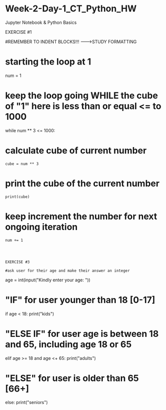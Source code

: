 # Week-2-Day-1_CT_Python_HW
Jupyter Notebook &amp; Python Basics



EXERCISE #1

#REMEMBER TO INDENT BLOCKS!!! --->STUDY FORMATTING

# starting the loop at 1
num = 1

# keep the loop going WHILE the cube of "1" here is less than or equal <= to 1000
while num ** 3 <= 1000:

# calculate cube of current number
    cube = num ** 3

# print the cube of the current number
    print(cube)

# keep increment the number for next ongoing iteration
    num += 1



    
    EXERCISE #3

    #ask user for their age and make their answer an integer
age = int(input("Kindly enter your age: "))

# "IF" for user younger than 18 [0-17]
if age < 18:
    print("kids")

# "ELSE IF" for user age is between 18 and 65, including age 18 or 65
elif age >= 18 and age <+ 65:
    print("adults")

# "ELSE" for user is older than 65 [66+]
else:
    print("seniors")

